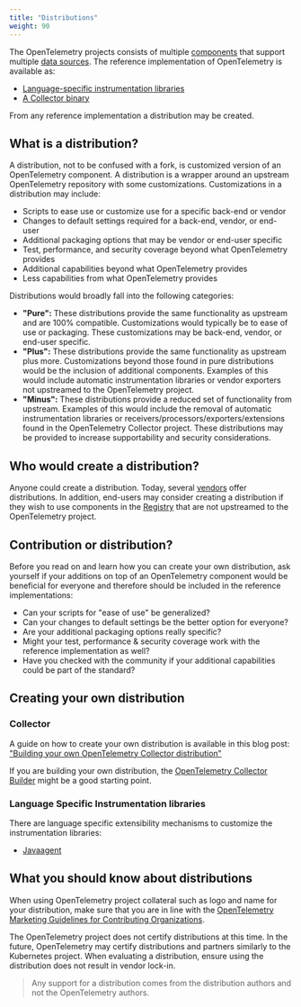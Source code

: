 ```yaml
---
title: "Distributions"
weight: 90
---
```


The OpenTelemetry projects consists of multiple [components](../components) that
support multiple [data sources](../data-sources). The reference implementation
of OpenTelemetry is available as:

- [Language-specific instrumentation libraries](../instrumenting)
- [A Collector binary](../data-collection)

From any reference implementation a distribution may be created.

## What is a distribution?

A distribution, not to be confused with a fork, is customized version of an
OpenTelemetry component. A distribution is a wrapper around an upstream
OpenTelemetry repository with some customizations. Customizations in a
distribution may include:

- Scripts to ease use or customize use for a specific back-end or vendor
- Changes to default settings required for a back-end, vendor, or end-user
- Additional packaging options that may be vendor or end-user specific
- Test, performance, and security coverage beyond what OpenTelemetry provides
- Additional capabilities beyond what OpenTelemetry provides
- Less capabilities from what OpenTelemetry provides

Distributions would broadly fall into the following categories:

- **"Pure":** These distributions provide the same functionality as upstream and
  are 100% compatible. Customizations would typically be to ease of use or
  packaging. These customizations may be back-end, vendor, or end-user specific.
- **"Plus":** These distributions provide the same functionality as upstream
  plus more. Customizations beyond those found in pure distributions would be
  the inclusion of additional components. Examples of this would include
  automatic instrumentation libraries or vendor exporters not upstreamed to the
  OpenTelemetry project.
- **"Minus":** These distributions provide a reduced set of functionality from
  upstream. Examples of this would include the removal of automatic
  instrumentation libraries or receivers/processors/exporters/extensions found
  in the OpenTelemetry Collector project. These distributions may be provided to
  increase supportability and security considerations.

## Who would create a distribution?

Anyone could create a distribution. Today, several [vendors](../../../vendors)
offer distributions. In addition, end-users may consider creating a distribution
if they wish to use components in the [Registry](../../../registry) that are not
upstreamed to the OpenTelemetry project.

## Contribution or distribution?

Before you read on and learn how you can create your own distribution, ask
yourself if your additions on top of an OpenTelemetry component would be
beneficial for everyone and therefore should be included in the reference
implementations:

- Can your scripts for "ease of use" be generalized?
- Can your changes to default settings be the better option for everyone?
- Are your additional packaging options really specific?
- Might your test, performance & security coverage work with the reference
  implementation as well?
- Have you checked with the community if your additional capabilities could be
  part of the standard?

## Creating your own distribution

### Collector

A guide on how to create your own distribution is available in this blog post:
["Building your own OpenTelemetry Collector distribution"](https://medium.com/p/42337e994b63)

If you are building your own distribution, the
[OpenTelemetry Collector Builder](https://github.com/open-telemetry/opentelemetry-collector/tree/main/cmd/builder)
might be a good starting point.

### Language Specific Instrumentation libraries

There are language specific extensibility mechanisms to customize the
instrumentation libraries:

- [Javaagent](../../instrumentation/java/extensions)

## What you should know about distributions

When using OpenTelemetry project collateral such as logo and name for your
distribution, make sure that you are in line with the [OpenTelemetry Marketing
Guidelines for Contributing Organizations][guidelines].

The OpenTelemetry project does not certify distributions at this time. In the
future, OpenTelemetry may certify distributions and partners similarly to the
Kubernetes project. When evaluating a distribution, ensure using the
distribution does not result in vendor lock-in.

> Any support for a distribution comes from the distribution authors and not the
> OpenTelemetry authors.

[guidelines]:
  https://github.com/open-telemetry/community/blob/main/marketing-guidelines.md
